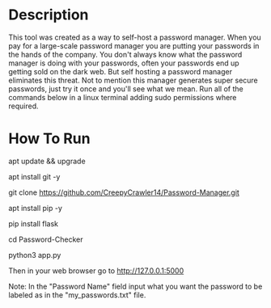 # Description
This tool was created as a way to self-host a password manager.
When you pay for a large-scale password manager you are putting your passwords in the hands of the company.
You don't always know what the password manager is doing with your passwords, often your passwords end up getting sold on the dark web.
But self hosting a password manager eliminates this threat.
Not to mention this manager generates super secure passwords, just try it once and you'll see what we mean.
Run all of the commands below in a linux terminal adding sudo permissions where required.
# How To Run
apt update && upgrade

apt install git -y

git clone https://github.com/CreepyCrawler14/Password-Manager.git

apt install pip -y

pip install flask

cd Password-Checker

python3 app.py

Then in your web browser go to http://127.0.0.1:5000

Note: In the "Password Name" field input what you want the password to be labeled as in the "my_passwords.txt" file.
